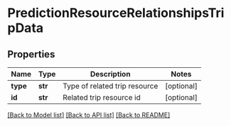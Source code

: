 # PredictionResourceRelationshipsTripData

## Properties
Name | Type | Description | Notes
------------ | ------------- | ------------- | -------------
**type** | **str** | Type of related trip resource | [optional] 
**id** | **str** | Related trip resource id | [optional] 

[[Back to Model list]](../README.md#documentation-for-models) [[Back to API list]](../README.md#documentation-for-api-endpoints) [[Back to README]](../README.md)


